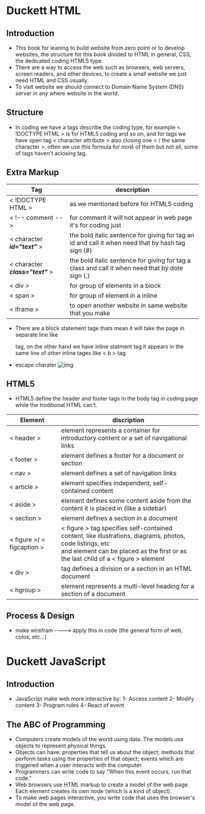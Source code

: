 # Duckett HTML
## Introduction
* This book for leaning to build website from zero point or to develop websites, the structure for this book divided to HTML in general, CSS, the dedicated coding HTML5 type.
* There are a way to access the web such as browsers, web servers, screen readers, and other devices, to create a small website we just need HTML and CSS usually.
* To visit website we should connect to Domain Name System (DNS) server in any where website in the world.
## Structure 
* In coding we have a tags describe the coding type, for example 
&lt; !DOCTYPE HTML &gt; is for HTML5 coding and so on, and for tags we have open tag 
&lt; character attribute &gt; also closing one &lt; / the same character &gt;, often we use this formula for most of them but not all, some of tags haven't aclosing tag.

## Extra Markup
| **Tag** | description |
| ------- | ----------- |
| &lt; !DOCTYPE HTML &gt; | as we mentioned before for HTML5 coding |
|&lt; !-- comment -- &gt; | for comment it will not appear in web page it's for coding just |
| &lt; character ***id="text"*** &gt; | the bold italic sentence for giving for tag an id and call it when need that by hash tag sign (#) |
| &lt; character ***class="text"*** &gt; | the bold italic sentence for giving for tag a class and call it when need that by dote sign (.) |
| &lt; div &gt; | for group of elements in a block |
| &lt; span &gt; | for group of element in a inline |
| &lt; iframe &gt; | to open another website in same website that you make |
* There are a block statement tage thats mean it will take the page in separate line like <p> tag, on the other hand we have inline statment tag it appears in the same line of other inline tages like &lt; b &gt; tag.
* escape charater 
![img](https://i.pinimg.com/originals/e9/06/5f/e9065fb4413e79caec092dbc14e1a6cf.jpg)
## HTML5
* HTML5 define the header and footer tags in the body tag in coding page while the troditional HTML can't.
  
| Element | discription |
| ------- | ----------- |
| &lt; header &gt; | element represents a container for introductory content or a set of navigational links |
| &lt; footer &gt; | element defines a footer for a document or section |
| &lt; nav &gt; | element defines a set of navigation links |
| &lt; article &gt; | element specifies independent, self-contained content |
| &lt; aside &gt; | element defines some content aside from the content it is placed in (like a sidebar) |
| &lt; section &gt; | element defines a section in a document |
| &lt; figure &gt;/ &lt; figcaption &gt; | &lt; figure &gt; tag specifies self-contained content, like illustrations, diagrams, photos, code listings, etc <figcaption> and element can be placed as the first or as the last child of a &lt; figure &gt; element |
| &lt; div &gt; | tag defines a division or a section in an HTML document |
| &lt; hgroup &gt; | element represents a multi-level heading for a section of a document |
## Process & Design 
* make wirefram ----> apply this in code (the general form of web, colos, etc...)

# Duckett JavaScript
## Introduction
* JavaScript make web more interactive by:
1- Access content
2- Modify content
3- Program rules
4- React of event
## The ABC of Programming 
* Computers create models of the world using data. The models use objects to represent physical things. 
* Objects can have: properties that tell us about the object; methods that perform tasks using the properties of that object; events which are triggered when a user interacts with the computer. 
* Programmers can write code to say "When this event occurs, run that code." 
* Web browsers use HTML markup to create a model of the web page. Each element creates its own node (which is a kind of object). 
* To make web pages interactive, you write code that uses the browser's model of the web page. 

